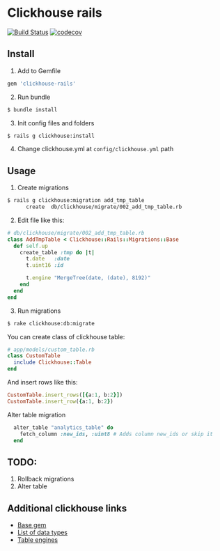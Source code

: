 # Clickhouse rails

[![Build Status](https://travis-ci.com/vsevolod/clickhouse-rails.svg?branch=master)](https://travis-ci.com/vsevolod/clickhouse-rails)
[![codecov](https://codecov.io/gh/vsevolod/clickhouse-rails/branch/master/graph/badge.svg)](https://codecov.io/gh/vsevolod/clickhouse-rails)

## Install

1. Add to Gemfile
```ruby
gem 'clickhouse-rails'
```

2. Run bundle
```bash
$ bundle install
```

3. Init config files and folders
```bash
$ rails g clickhouse:install
```

4. Change clickhouse.yml at `config/clickhouse.yml` path

## Usage

1. Create migrations
```bash
$ rails g clickhouse:migration add_tmp_table
      create  db/clickhouse/migrate/002_add_tmp_table.rb
```

2. Edit file like this:
```ruby
# db/clickhouse/migrate/002_add_tmp_table.rb
class AddTmpTable < Clickhouse::Rails::Migrations::Base
  def self.up
    create_table :tmp do |t|
      t.date   :date
      t.uint16 :id

      t.engine "MergeTree(date, (date), 8192)"
    end
  end
end
```

3. Run migrations
```bash
$ rake clickhouse:db:migrate
```

You can create class of clickhouse table:
```ruby
# app/models/custom_table.rb
class CustomTable
  include Clickhouse::Table
end
```

And insert rows like this:
```ruby
CustomTable.insert_rows([{a:1, b:2}])
CustomTable.insert_row({a:1, b:2})
```

Alter table migration
```ruby
  alter_table "analytics_table" do
    fetch_column :new_ids, :uint8 # Adds column new_ids or skip it
  end
```

## TODO:

1. Rollback migrations
2. Alter table

## Additional clickhouse links

- [Base gem](https://github.com/archan937/clickhouse)
- [List of data types](https://clickhouse.yandex/docs/en/data_types/)
- [Table engines](https://clickhouse.yandex/docs/en/operations/table_engines/)
